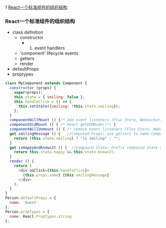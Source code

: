 1 [React一个标准组件的组织结构](#React一个标准组件的组织结构)

### React一个标准组件的组织结构

* class definition
    * constructor
        * 1. event handlers
    * 'component' lifecycle events
    * getters
    * render
* defaultProps
* proptypes

```javascript
class MyComponent extends Component {
  constructor (props) {
    super(props);
    this.state = { smiling: false };
    this.handleClick = () => {
      this.setState({smiling: !this.state.smiling});
    };
  }
  componentWillMount () {/* add event listeners (Flux Store, WebSocket, document, etc.)*/ }
  componentDidMount () { /* React.getDOMNode()*/ }
  componentWillUnmount () { /* remove event listeners (Flux Store, WebSocket, document, etc.)*/ }
  get smilingMessage () {   //Computed Props: use getters to name Computed Props
    return (this.state.smiling) ? "is smiling" : "";
  }
  get isHappyAndKnowsIt () {  //Compound State: Prefix compound state getters with a verb for readability. These methods MUST return a boolean value.
    return this.state.happy && this.state.knowsIt;
  }
  render () {
    return (
      <div onClick={this.handleClick}>
        {this.props.name} {this.smilingMessage}
      </div>
    );
  }
}
Person.defaultProps = {
  name: 'Guest'
};
Person.propTypes = {
  name: React.PropTypes.string
};
```

